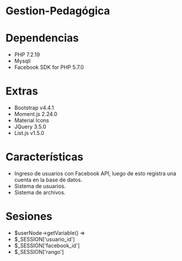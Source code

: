 # Gestion-Pedagógica

# Dependencias
- PHP 7.2.19
- Mysqli
- Facebook SDK for PHP 5.7.0

# Extras
- Bootstrap v4.4.1
- Moment.js 2.24.0
- Material Icons
- JQuery 3.5.0
- List.js v1.5.0

# Características
- Ingreso de usuarios con Facebook API, luego de esto registra una cuenta en la base de datos.
- Sistema de usuarios.
- Sistema de archivos.

# Sesiones
- $userNode->getVariable() => 
- $_SESSION['usuario_id']
- $_SESSION['facebook_id']
- $_SESSION['rango']